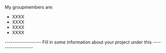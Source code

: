 My groupmembers are:
- XXXX
- XXXX
- XXXX
- XXXX


------------------ Fill in some information about your project under this ------------------
